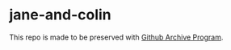 # jane-and-colin

This repo is made to be preserved with [Github Archive Program](https://archiveprogram.github.com/).

